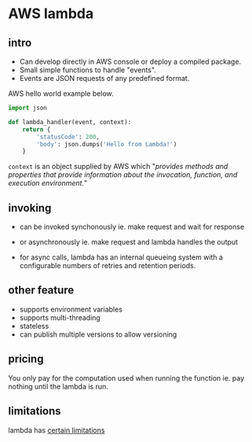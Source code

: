 # AWS lambda

## intro

- Can develop directly in AWS console or deploy a compiled package.
- Small simple functions to handle "events".
- Events are JSON requests of any predefined format.

AWS hello world example below.

```python
import json

def lambda_handler(event, context):
    return {
        'statusCode': 200,
        'body': json.dumps('Hello from Lambda!')
    }

```

`context` is an object supplied by AWS which "*provides methods and properties that provide information about the invocation, function, and execution environment.*"

## invoking

- can be invoked synchonously ie. make request and wait for response
- or asynchronously ie. make request and lambda handles the output

- for async calls, lambda has an internal queueing system with a configurable numbers of retries and retention periods.

## other feature

- supports environment variables
- supports multi-threading
- stateless
- can publish multiple versions to allow versioning

## pricing

You only pay for the computation used when running the function ie. pay nothing until the lambda is run.

## limitations

lambda has [certain limitations](https://docs.aws.amazon.com/lambda/latest/dg/gettingstarted-limits.html)
